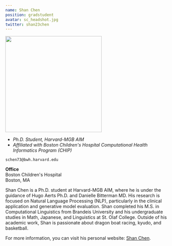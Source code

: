 ```yaml
---
name: Shan Chen
position: gradstudent
avatar: sc_headshot.jpg
twitter: shan23chen
---
```


<img width="300" src="{{site.baseurl}}/images/people/{{page.avatar}}" data-action="zoom">

- _Ph.D. Student, Harvard-MGB AIM_<br>
- _Affiliated with Boston Children's Hospital Computational Health Informatics Program (CHIP)_

<i class="fa fa-envelope-o"></i> `schen73@bwh.harvard.edu`

**Office**<br>
Boston Children's Hospital<br>
Boston, MA

Shan Chen is a Ph.D. student at Harvard-MGB AIM, where he is under the guidance of Hugo Aerts Ph.D. and Danielle Bitterman MD. His research is focused on Natural Language Processing (NLP), particularly in the clinical application and generative model evaluation. 
Shan completed his M.S. in Computational Linguistics from Brandeis University and his undergraduate studies in Math, Japanese, and Linguistics at St. Olaf College. Outside of his academic work, Shan is passionate about dragon boat racing, kyudo, and basketball.

For more information, you can visit his personal website: [Shan Chen](http://shanchen.dev/).
